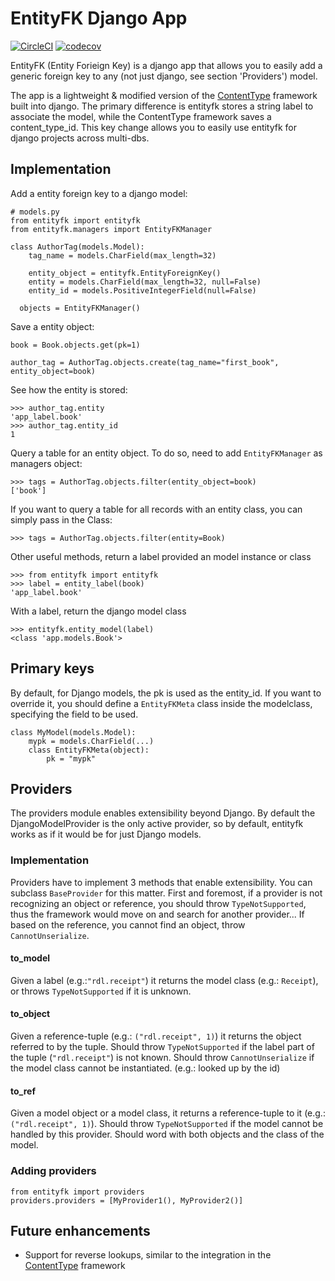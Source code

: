 # EntityFK Django App

[![CircleCI](https://circleci.com/gh/infoscout/entityfk.svg?style=svg)](https://circleci.com/gh/infoscout/entityfk)
[![codecov](https://codecov.io/gh/infoscout/entityfk/branch/master/graph/badge.svg)](https://codecov.io/gh/infoscout/entityfk)

EntityFK (Entity Forieign Key) is a django app that allows you to easily add a generic foreign key to any (not just django, see section 'Providers') model.

The app is a lightweight & modified version of the [ContentType](https://docs.djangoproject.com/en/dev/ref/contrib/contenttypes/) framework built into django. The primary difference is entityfk stores a string label to associate the model, while the ContentType framework saves a content_type_id. This key change allows you to easily use entityfk for django projects across multi-dbs.

## Implementation

Add a entity foreign key to a django model:

    # models.py
    from entityfk import entityfk
    from entityfk.managers import EntityFKManager

    class AuthorTag(models.Model):
        tag_name = models.CharField(max_length=32)

        entity_object = entityfk.EntityForeignKey()
        entity = models.CharField(max_length=32, null=False)
        entity_id = models.PositiveIntegerField(null=False)

      objects = EntityFKManager()

Save a entity object:

    book = Book.objects.get(pk=1)

    author_tag = AuthorTag.objects.create(tag_name="first_book", entity_object=book)

See how the entity is stored:

    >>> author_tag.entity
    'app_label.book'
    >>> author_tag.entity_id
    1

Query a table for an entity object. To do so, need to add `EntityFKManager` as managers object:

    >>> tags = AuthorTag.objects.filter(entity_object=book)
    ['book']

If you want to query a table for all records with an entity class, you can simply pass in the Class:

    >>> tags = AuthorTag.objects.filter(entity=Book)

Other useful methods, return a label provided an model instance or class

    >>> from entityfk import entityfk
    >>> label = entity_label(book)
    'app_label.book'

With a label, return the django model class

    >>> entityfk.entity_model(label)
    <class 'app.models.Book'>

## Primary keys
By default, for Django models, the pk is used as the entity_id. If you want to override it, you should define a `EntityFKMeta` class inside the modelclass, specifying the field to be used.

    class MyModel(models.Model):
        mypk = models.CharField(...)
        class EntityFKMeta(object):
            pk = "mypk"

## Providers

The providers module enables extensibility beyond Django. By default the DjangoModelProvider is the only active provider, so by default, entityfk works as if it would be for just Django models.

### Implementation

Providers have to implement 3 methods that enable extensibility. You can subclass `BaseProvider` for this matter. First and foremost, if a provider is not recognizing an object or reference, you should throw `TypeNotSupported`, thus the framework would move on and search for another provider... If based on the reference, you cannot find an object, throw `CannotUnserialize`.

#### to_model
Given a label (e.g.:`"rdl.receipt"`) it returns the model class (e.g.: `Receipt`), or throws `TypeNotSupported` if it is unknown.

#### to_object
Given a reference-tuple (e.g.: `("rdl.receipt", 1)`) it returns the object referred to by the tuple.
Should throw `TypeNotSupported` if the label part of the tuple (`"rdl.receipt"`) is not known.
Should throw `CannotUnserialize` if the model class cannot be instantiated. (e.g.: looked up by the id)

#### to_ref
Given a model object or a model class, it returns a reference-tuple to it (e.g.: `("rdl.receipt", 1)`).
Should throw `TypeNotSupported` if the model cannot be handled by this provider.
Should word with both objects and the class of the model.

### Adding providers

    from entityfk import providers
    providers.providers = [MyProvider1(), MyProvider2()]

## Future enhancements

* Support for reverse lookups, similar to the integration in the [ContentType](https://docs.djangoproject.com/en/dev/ref/contrib/contenttypes/#reverse-generic-relations) framework

